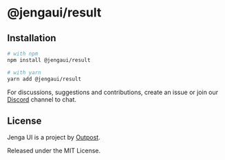 # @jengaui/result

## Installation

```sh
# with npm
npm install @jengaui/result

# with yarn
yarn add @jengaui/result
```

For discussions, suggestions and contributions, create an issue or join our [Discord](https://discord.gg/sHnHPnAPZj) channel to chat.

## License

Jenga UI is a project by [Outpost](https://outpost.run).

Released under the MIT License.
